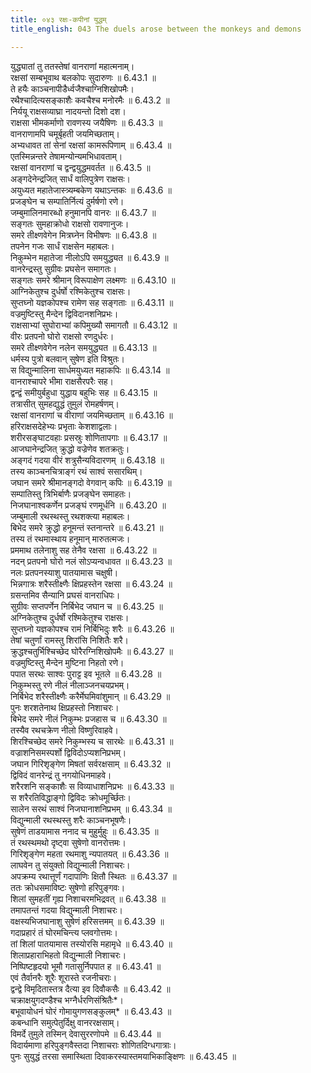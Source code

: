 ```yaml
---
title: ०४३ रक्षः-कपीनां युद्धम्
title_english: 043 The duels arose between the monkeys and demons

---
```

<div class="audioEmbed"  caption="श्रीराम-हरिसीताराममूर्ति-घनपाठिभ्यां वचनम्" src="https://archive.org/download/Ramayana-recitation-Sriram-harisItArAmamUrti-Ghanapaati-v2/Kanda_6/Kanda_6_YK-043-The_duels_arose_between_the_monkeys_and_demons_0.mp3"></div>

युद्ध्यातां तु ततस्तेषां वानराणां महात्मनाम्।  
रक्षसां सम्बभूवाथ बलकोपः सुदारुणः ॥ 6.43.1 ॥   
ते हयैः काञ्चनापीडैर्ध्वजैश्चाग्निशिखोपमैः।  
रथैश्चादित्यसङ्काशैः कवचैश्च मनोरमैः ॥ 6.43.2 ॥   
निर्ययू राक्षसव्याघ्रा नादयन्तो दिशो दश।  
राक्षसा भीमकर्माणो रावणस्य जयैषिणः ॥ 6.43.3 ॥   
वानराणामपि चमूर्बृहती जयमिच्छताम्।  
अभ्यधावत तां सेनां रक्षसां कामरूपिणाम् ॥ 6.43.4 ॥   
एतस्मिन्नन्तरे तेषामन्योन्यमभिधावताम्।  
रक्षसां वानराणां च द्वन्द्वयुद्धमवर्तत ॥ 6.43.5 ॥   
अङ्गदेनेन्द्रजित् सार्धं वालिपुत्रेण राक्षसः।  
अयुध्यत महातेजास्त्र्यम्बकेण यथाऽन्तकः ॥ 6.43.6 ॥   
प्रजङ्घेन च सम्पातिर्नित्यं दुर्मर्षणो रणे।  
जम्बुमालिनमारब्धो हनुमानपि वानरः ॥ 6.43.7 ॥   
सङ्गतः सुमहाक्रोधो राक्षसो रावणानुजः।  
समरे तीक्ष्णवेगेन मित्रघ्नेन विभीषणः ॥ 6.43.8 ॥   
तपनेन गजः सार्धं राक्षसेन महाबलः।  
निकुम्भेन महातेजा नीलोऽपि समयुद्ध्यत ॥ 6.43.9 ॥   
वानरेन्द्रस्तु सुग्रीवः प्रघसेन समागतः।  
सङ्गतः समरे श्रीमान् विरूपाक्षेण लक्ष्मणः ॥ 6.43.10 ॥   
आग्निकेतुश्च दुर्धर्षो रश्मिकेतुश्च राक्षसः।  
सुप्तघ्नो यज्ञकोपश्च रामेण सह सङ्गताः ॥ 6.43.11 ॥   
वज्रमुष्टिस्तु मैन्देन द्विविदानशनिप्रभः।  
राक्षसाभ्यां सुघोराभ्यां कपिमुख्यौ समागतौ ॥ 6.43.12 ॥   
वीरः प्रतपनो घोरो राक्षसो रणदुर्धरः।  
समरे तीक्ष्णवेगेन नलेन समयुद्ध्यत ॥ 6.43.13 ॥   
धर्मस्य पुत्रो बलवान् सुषेण इति विश्रुतः।  
स विद्युन्मालिना सार्धमयुध्यत महाकपिः ॥ 6.43.14 ॥   
वानराश्चापरे भीमा राक्षसैरपरैः सह।  
द्वन्द्वं समीयुर्बहुधा युद्धाय बहुभिः सह ॥ 6.43.15 ॥   
तत्रासीत् सुमहद्युद्धं तुमुलं रोमहर्षणम्।  
रक्षसां वानराणां च वीराणां जयमिच्छताम् ॥ 6.43.16 ॥   
हरिराक्षसदेहेभ्यः प्रभृताः केशशाद्वलाः।  
शरीरसङ्घाटवहाः प्रसस्रुः शोणितापगाः ॥ 6.43.17 ॥   
आजघानेन्द्रजित् क्रुद्धो वज्रेणेव शतक्रतुः।  
अङ्गदं गदया वीरं शत्रुसैन्यविदारणम् ॥ 6.43.18 ॥   
तस्य काञ्चनचित्राङ्गं रथं साश्वं ससारथिम्।  
जघान समरे श्रीमानङ्गदो वेगवान् कपिः ॥ 6.43.19 ॥   
सम्पातिस्तु त्रिभिर्बाणैः प्रजङ्घेन समाहतः।  
निजघानाश्वकर्णेन प्रजङ्घं रणमूर्धनि ॥ 6.43.20 ॥   
जम्बुमाली रथस्थस्तु रथशक्त्या महाबलः।  
बिभेद समरे क्रुद्धो हनूमन्तं स्तनान्तरे ॥ 6.43.21 ॥   
तस्य तं रथमास्थाय हनूमान् मारुतत्मजः।  
प्रममाथ तलेनाशु सह तेनैव रक्षसा ॥ 6.43.22 ॥   
नदन् प्रतपनो घोरो नलं सोऽप्यन्वधावत ॥ 6.43.23 ॥   
नलः प्रतपनस्याशु पातयामास चक्षुषी।  
भिन्नगात्रः शरैस्तीक्ष्णैः क्षिप्रहस्तेन रक्षसा ॥ 6.43.24 ॥   
ग्रसन्तमिव सैन्यानि प्रघसं वानराधिपः।  
सुग्रीवः सप्तपर्णेन निर्बिभेद जघान च ॥ 6.43.25 ॥   
अग्निकेतुश्च दुर्धर्षो रश्मिकेतुश्च राक्षसः।  
सुप्तघ्नो यज्ञकोपश्च रामं निर्बिभिदुः शरैः ॥ 6.43.26 ॥   
तेषां चतुर्णां रामस्तु शिरांसि निशितैः शरै।  
क्रुद्धश्चतुर्भिश्चिच्छेद घोरैरग्निशिखोपमैः ॥ 6.43.27 ॥   
वज्रमुष्टिस्तु मैन्देन मुष्टिना निहतो रणे।  
पपात सरथः साश्वः पुराट्ट इव भूतले ॥ 6.43.28 ॥   
निकुम्भस्तु रणे नीलं नीलाञ्जनचयप्रभम्।  
निर्बिभेद शरैस्तीक्ष्णैः करैर्मेघमिवांशुमान् ॥ 6.43.29 ॥   
पुनः शरशतेनाथ क्षिप्रहस्तो निशाचरः।  
बिभेद समरे नीलं निकुम्भः प्रजहास च ॥ 6.43.30 ॥   
तस्यैव रथचक्रेण नीलो विष्णुरिवाहवे।  
शिरश्चिच्छेद समरे निकुम्भस्य च सारथेः ॥ 6.43.31 ॥   
वज्राशनिसमस्पर्शो द्विविदोऽप्यशनिप्रभम्।  
जघान गिरिशृङ्गेण मिषतां सर्वरक्षसाम् ॥ 6.43.32 ॥   
द्विविदं वानरेन्द्रं तु नगयोधिनमाहवे।  
शरैरशनि सङ्काशैः स विव्याधाशनिप्रभः ॥ 6.43.33 ॥   
स शरैरतिविद्धाङ्गो द्विविदः क्रोधमूर्च्छितः।  
सालेन सरथं साश्वं निजघानाशनिप्रभम् ॥ 6.43.34 ॥   
विद्युन्माली रथस्थस्तु शरैः काञ्चनभूषणैः।  
सुषेणं ताडयामास ननाद च मुहुर्मुहुः ॥ 6.43.35 ॥   
तं रथस्थमथो दृष्ट्वा सुषेणो वानरोत्तमः।  
गिरिशृङ्गेण महता रथमाशु न्यपातयत् ॥ 6.43.36 ॥   
लाघवेन तु संयुक्तो विद्युन्माली निशाचरः।  
अपक्रम्य रथात्तूर्णं गदापाणिः क्षितौ स्थितः ॥ 6.43.37 ॥   
ततः क्रोधसमाविष्टः सुषेणो हरिपुङ्गवः।  
शिलां सुमहतीं गृह्य निशाचरमभिद्रवत् ॥ 6.43.38 ॥   
तमापतन्तं गदया विद्युन्माली निशाचरः।  
वक्षस्यभिजघानाशु सुषेणं हरिसत्तमम् ॥ 6.43.39 ॥   
गदाप्रहारं तं घोरमचिन्त्य प्लवगोत्तमः।  
तां शिलां पातयामास तस्योरसि महामृधे ॥ 6.43.40 ॥   
शिलाप्रहाराभिहतो विद्युन्माली निशाचरः।  
निष्पिष्टहृदयो भूमौ गतासुर्निपपात ह ॥ 6.43.41 ॥   
एवं तैर्वानरैः शूरैः शूरास्ते रजनीचराः।  
द्वन्द्वे विमृदितास्तत्र दैत्या इव दिवौकसैः ॥ 6.43.42 ॥   
चक्राक्षयुगदण्डैश्च भग्नैर्धरणिसंश्रितैः\*।  
बभूवायोधनं घोरं गोमायुगणसङ्कुलम्\* ॥ 6.43.43 ॥   
कबन्धानि समुत्पेतुर्दिक्षु वानररक्षसाम्।  
विमर्दे तुमुले तस्मिन् देवासुररणोपमे ॥ 6.43.44 ॥   
विदार्यमाणा हरिपुङ्गवैस्तदा निशाचराः शोणितदिग्धगात्राः।  
पुनः सुयुद्धं तरसा समास्थिता दिवाकरस्यास्तमयाभिकाङ्क्षिणः ॥ 6.43.45 ॥   